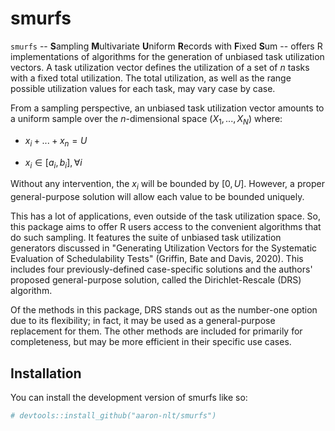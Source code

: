 # smurfs

`smurfs` -- **S**ampling **M**ultivariate **U**niform **R**ecords with **F**ixed **S**um -- offers R implementations of algorithms for the generation of unbiased task utilization vectors. A task utilization vector defines the utilization of a set of $n$ tasks with a fixed total utilization. The total utilization, as well as the range possible utilization values for each task, may vary case by case.

From a sampling perspective, an unbiased task utilization vector amounts to a uniform sample over the $n$-dimensional space $(X_1, ..., X_N)$ where:

  - $x_i + ... + x_n = U$
  
  - $x_i \in [a_i, b_i], \forall i$
  
Without any intervention, the $x_i$ will be bounded by $[0,U]$. However, a proper general-purpose solution will allow each value to be bounded uniquely.

This has a lot of applications, even outside of the task utilization space. So, this package aims to offer R users access to the convenient algorithms that do such sampling. It features the suite of unbiased task utilization generators discussed in "Generating Utilization Vectors for the Systematic
Evaluation of Schedulability Tests" (Griffin, Bate and Davis, 2020). This includes four previously-defined case-specific solutions and the authors' proposed general-purpose solution, called the Dirichlet-Rescale (DRS) algorithm.

Of the methods in this package, DRS stands out as the number-one option due to its flexibility; in fact, it may be used as a general-purpose replacement for them. The other methods are included for primarily for completeness, but may be more efficient in their specific use cases.

## Installation

You can install the development version of smurfs like so:

``` r
# devtools::install_github("aaron-nlt/smurfs")
```

